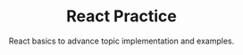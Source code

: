 <h1 align="center">React Practice</h1>
<p align="center">React basics to advance topic implementation and examples.</p>